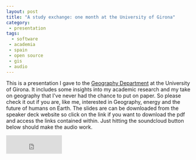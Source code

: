 ```yaml
---
layout: post
title: "A study exchange: one month at the University of Girona"
category:
 - presentation
tags:
  - software
 - academia
 - spain
 - open source
 - gis
 - audio
---
```


This is a presentation I gave to the [Geography Department](http://www.udg.edu/depgeo/Inici/tabid/13631/language/ca-ES/Default.aspx) 
at the University of Girona. It includes some insights into my academic research and my take on geography that I've never 
had the chance to put on paper. So please check it out if you are, like me, interested in Geography, energy and the future of 
humans on Earth. The slides are can be downloaded from the speaker deck website so click on the link if you want to 
download the pdf and access the links contained within. Just hitting the soundcloud button below should make the audio 
work. 

<script async class="speakerdeck-embed" data-id="a2b95a108c050131a1e6669157168c6d" data-ratio="1.33333333333333" src="//speakerdeck.com/assets/embed.js"></script>

<iframe width="30%" height="50" scrolling="no" frameborder="no" src="https://w.soundcloud.com/player/?url=https%3A//api.soundcloud.com/tracks/139532776&amp;auto_play=false&amp;hide_related=false&amp;visual=false"></iframe>
